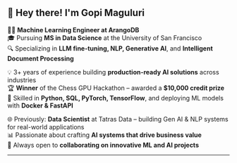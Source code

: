 ## 👋 Hey there! I'm Gopi Maguluri

👨‍💻 **Machine Learning Engineer at ArangoDB**  
🎓 Pursuing **MS in Data Science** at the University of San Francisco  
🔍 Specializing in **LLM fine-tuning, NLP, Generative AI**, and **Intelligent Document Processing**

💡 3+ years of experience building **production-ready AI solutions** across industries  
🏆 **Winner** of the Chess GPU Hackathon – awarded a **$10,000 credit prize**  
🔧 Skilled in **Python, SQL, PyTorch, TensorFlow**, and deploying ML models with **Docker & FastAPI**

🌐 Previously: **Data Scientist** at Tatras Data – building Gen AI & NLP systems for real-world applications  
📊 Passionate about crafting **AI systems that drive business value**  
🤝 Always open to **collaborating on innovative ML and AI projects**

---
